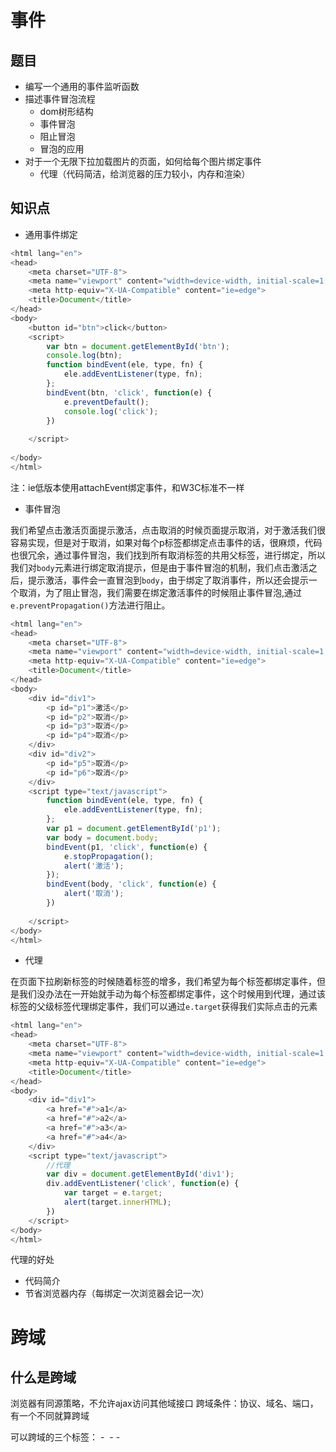 # 事件

## 题目
- 编写一个通用的事件监听函数
- 描述事件冒泡流程
    - dom树形结构
    - 事件冒泡
    - 阻止冒泡
    - 冒泡的应用
- 对于一个无限下拉加载图片的页面，如何给每个图片绑定事件
    - 代理（代码简洁，给浏览器的压力较小，内存和渲染）

## 知识点

- 通用事件绑定

```javascript
<html lang="en">
<head>
    <meta charset="UTF-8">
    <meta name="viewport" content="width=device-width, initial-scale=1.0">
    <meta http-equiv="X-UA-Compatible" content="ie=edge">
    <title>Document</title>
</head>
<body>
    <button id="btn">click</button>
    <script>
        var btn = document.getElementById('btn');
        console.log(btn);
        function bindEvent(ele, type, fn) {
            ele.addEventListener(type, fn);
        };
        bindEvent(btn, 'click', function(e) {
            e.preventDefault();
            console.log('click');
        })
        
    </script>
    
</body>
</html>
```

注：ie低版本使用attachEvent绑定事件，和W3C标准不一样


- 事件冒泡

我们希望点击激活页面提示激活，点击取消的时候页面提示取消，对于激活我们很容易实现，但是对于取消，如果对每个p标签都绑定点击事件的话，很麻烦，代码也很冗余，通过事件冒泡，我们找到所有取消标签的共用父标签，进行绑定，所以我们对`body`元素进行绑定取消提示，但是由于事件冒泡的机制，我们点击激活之后，提示激活，事件会一直冒泡到`body`，由于绑定了取消事件，所以还会提示一个取消，为了阻止冒泡，我们需要在绑定激活事件的时候阻止事件冒泡,通过`e.preventPropagation()`方法进行阻止。


```javascript
<html lang="en">
<head>
    <meta charset="UTF-8">
    <meta name="viewport" content="width=device-width, initial-scale=1.0">
    <meta http-equiv="X-UA-Compatible" content="ie=edge">
    <title>Document</title>
</head>
<body>
    <div id="div1">
        <p id="p1">激活</p>
        <p id="p2">取消</p>
        <p id="p3">取消</p>
        <p id="p4">取消</p>
    </div>
    <div id="div2">
        <p id="p5">取消</p>
        <p id="p6">取消</p>
    </div>
    <script type="text/javascript">
        function bindEvent(ele, type, fn) {
            ele.addEventListener(type, fn);
        };
        var p1 = document.getElementById('p1');
        var body = document.body;
        bindEvent(p1, 'click', function(e) {
            e.stopPropagation();
            alert('激活');
        });
        bindEvent(body, 'click', function(e) {
            alert('取消');
        })
    
    </script>
</body>
</html>
```

- 代理

在页面下拉刷新标签的时候随着标签的增多，我们希望为每个标签都绑定事件，但是我们没办法在一开始就手动为每个标签都绑定事件，这个时候用到代理，通过该标签的父级标签代理绑定事件，我们可以通过`e.target`获得我们实际点击的元素

```javascript
<html lang="en">
<head>
    <meta charset="UTF-8">
    <meta name="viewport" content="width=device-width, initial-scale=1.0">
    <meta http-equiv="X-UA-Compatible" content="ie=edge">
    <title>Document</title>
</head>
<body>
    <div id="div1">
        <a href="#">a1</a>
        <a href="#">a2</a>
        <a href="#">a3</a>
        <a href="#">a4</a>
    </div>
    <script type="text/javascript">
        //代理
        var div = document.getElementById('div1');
        div.addEventListener('click', function(e) {
            var target = e.target;
            alert(target.innerHTML);
        })
    </script>
</body>
</html>
```

代理的好处
- 代码简介
- 节省浏览器内存（每绑定一次浏览器会记一次）

# 跨域

## 什么是跨域
浏览器有同源策略，不允许ajax访问其他域接口
跨域条件：协议、域名、端口，有一个不同就算跨域

可以跨域的三个标签：
    - <img src="">
    - <link href="">
    - <script src="">
    
三个标签的场景：
    - <img>用于打点同级，统计网站可能是其他域
    - <link><script>可以使用CDN,CDN也是其他域
    - <script>可以用于JSONP

跨域注意事项
    - 所有的跨域请求都必须经过信息提供方允许
    - 如果未经允许即可获取，就是浏览器的漏洞

## JSONP

JSONP实现原理

## 服务端设置http header

# 存储

请描述一下cookie，sessionStorage,和localStorage的区别？

## 





